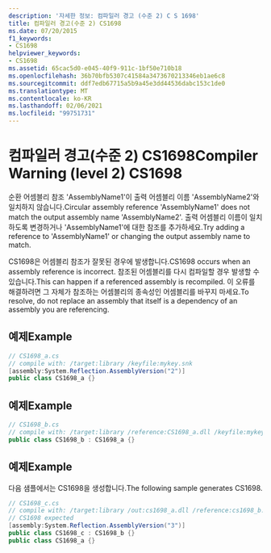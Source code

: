 ```yaml
---
description: '자세한 정보: 컴파일러 경고 (수준 2) C S 1698'
title: 컴파일러 경고(수준 2) CS1698
ms.date: 07/20/2015
f1_keywords:
- CS1698
helpviewer_keywords:
- CS1698
ms.assetid: 65cac5d0-e045-40f9-911c-1bf50e710b18
ms.openlocfilehash: 36b70bfb5307c41584a3473670213346eb1ae6c8
ms.sourcegitcommit: ddf7edb67715a5b9a45e3dd44536dabc153c1de0
ms.translationtype: MT
ms.contentlocale: ko-KR
ms.lasthandoff: 02/06/2021
ms.locfileid: "99751731"
---
```

# <a name="compiler-warning-level-2-cs1698"></a><span data-ttu-id="fef27-103">컴파일러 경고(수준 2) CS1698</span><span class="sxs-lookup"><span data-stu-id="fef27-103">Compiler Warning (level 2) CS1698</span></span>

<span data-ttu-id="fef27-104">순환 어셈블리 참조 'AssemblyName1'이 출력 어셈블리 이름 'AssemblyName2'와 일치하지 않습니다.</span><span class="sxs-lookup"><span data-stu-id="fef27-104">Circular assembly reference 'AssemblyName1' does not match the output assembly name 'AssemblyName2'.</span></span> <span data-ttu-id="fef27-105">출력 어셈블리 이름이 일치하도록 변경하거나 'AssemblyName1'에 대한 참조를 추가하세요.</span><span class="sxs-lookup"><span data-stu-id="fef27-105">Try adding a reference to 'AssemblyName1' or changing the output assembly name to match.</span></span>  
  
 <span data-ttu-id="fef27-106">CS1698은 어셈블리 참조가 잘못된 경우에 발생합니다.</span><span class="sxs-lookup"><span data-stu-id="fef27-106">CS1698 occurs when an assembly reference is incorrect.</span></span> <span data-ttu-id="fef27-107">참조된 어셈블리를 다시 컴파일할 경우 발생할 수 있습니다.</span><span class="sxs-lookup"><span data-stu-id="fef27-107">This can happen if a referenced assembly is recompiled.</span></span> <span data-ttu-id="fef27-108">이 오류를 해결하려면 그 자체가 참조하는 어셈블리의 종속성인 어셈블리를 바꾸지 마세요.</span><span class="sxs-lookup"><span data-stu-id="fef27-108">To resolve, do not replace an assembly that itself is a dependency of an assembly you are referencing.</span></span>  
  
## <a name="example"></a><span data-ttu-id="fef27-109">예제</span><span class="sxs-lookup"><span data-stu-id="fef27-109">Example</span></span>  
  
```csharp  
// CS1698_a.cs  
// compile with: /target:library /keyfile:mykey.snk  
[assembly:System.Reflection.AssemblyVersion("2")]  
public class CS1698_a {}  
```  
  
## <a name="example"></a><span data-ttu-id="fef27-110">예제</span><span class="sxs-lookup"><span data-stu-id="fef27-110">Example</span></span>  
  
```csharp  
// CS1698_b.cs  
// compile with: /target:library /reference:CS1698_a.dll /keyfile:mykey.snk  
public class CS1698_b : CS1698_a {}  
```  
  
## <a name="example"></a><span data-ttu-id="fef27-111">예제</span><span class="sxs-lookup"><span data-stu-id="fef27-111">Example</span></span>  

 <span data-ttu-id="fef27-112">다음 샘플에서는 CS1698을 생성합니다.</span><span class="sxs-lookup"><span data-stu-id="fef27-112">The following sample generates CS1698.</span></span>  
  
```csharp  
// CS1698_c.cs  
// compile with: /target:library /out:cs1698_a.dll /reference:cs1698_b.dll /keyfile:mykey.snk  
// CS1698 expected  
[assembly:System.Reflection.AssemblyVersion("3")]  
public class CS1698_c : CS1698_b {}  
public class CS1698_a {}  
```
